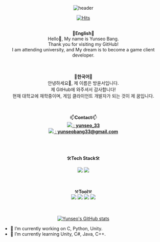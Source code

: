 <div align="center">
  
  ![header](https://capsule-render.vercel.app/api?type=waving&color=auto&height=250&section=header&animation=fadeIn&text=Hello&fontSize=90&fontColor=000000&desc=Welcome%20to%20Yunseo's%20GitHub!&descSize=15&descAlign=53.5&descAlignY=65)
  
  [![Hits](https://hits.seeyoufarm.com/api/count/incr/badge.svg?url=https%3A%2F%2Fgithub.com%2FBangYunseo&count_bg=%2379C83D&title_bg=%23555555&icon=adblock.svg&icon_color=%23E7E7E7&title=hits%21&edge_flat=false)](https://github.com/BangYunseo)
 <br/>
 <br/>
 
 💙**English**💙  <br/>
  Hello👋, My name is Yunseo Bang.<br/>
 Thank you for visiting my GitHub! <br/>
 I am attending university, and My dream is to become a game client developer.
 <br/> <br/> <br/>
 
 💛**한국어**💛 <br/>
안녕하세요👋, 제 이름은 방윤서입니다.<br/>
제 GitHub에 와주셔서 감사합니다! <br/>
 현재 대학교에 재학중이며, 게임 클라이언트 개발자가 되는 것이 제 꿈입니다.
 <br/> <br/> <br/>

📫**Contact**📫 <br/>
<a href="https://discord.com/" target="_blank"><img src="https://img.shields.io/badge/Discord-5865F2?style=flat-square&logo=Discord&logoColor=white"/> : **yunseo_33** <br/>
<a href="https://mail.google.com/" target="_blank"><img src="https://img.shields.io/badge/Gmail-EA4335?style=flat-square&logo=Gmail&logoColor=white"/> : **yunseobang33@gmail.com** <br/>
 <br/> <br/> <br/>

🛠**Tech Stack**🛠<br/>

<img src="https://img.shields.io/badge/C-A8B9CC?style=flat-square&logo=C&logoColor=white"/> <img src="https://img.shields.io/badge/Python-3776AB?style=flat-square&logo=Python&logoColor=white"/> 
<br/><br/><br/>


⚒**Tool**⚒<br/>
<img src="https://img.shields.io/badge/Visual Studio-5C2D91?style=flat-square&logo=Visual Studio&logoColor=white"/> <img src="https://img.shields.io/badge/Visual Studio Code-007ACC?style=flat-square&logo=Visual Studio Code&logoColor=white"/>
<img src="https://img.shields.io/badge/Unity-000000?style=flat-square&logo=Unity&logoColor=white"/>
<img src="https://img.shields.io/badge/Eclipse IDE-2C2255?style=flat-square&logo=Eclipse IDE&logoColor=white"/>
<br/><br/><br/>


[![Yunseo's GitHub stats](https://github-readme-stats.vercel.app/api?username=BangYunseo&show_icons=true&theme=synthwave)](https://github.com/BangYunseo/github-readme-stats)<br/>

</div>


  - 🔭 I’m currently working on C, Python, Unity.   
  - 🌱 I’m currently learning Unity, C#, Java, C++.   

